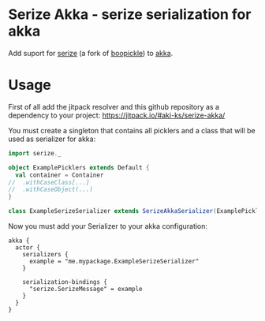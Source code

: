 # Serize Akka - serize serialization for akka

Add suport for [serize](https://github.com/aki-ks/serize/) (a fork of [boopickle](https://github.com/suzaku-io/boopickle)) to [akka](https://akka.io/).

# Usage

First of all add the jitpack resolver and this github repository as a dependency to your project:
https://jitpack.io/#aki-ks/serize-akka/

You must create a singleton that contains all picklers and a class that will be used as serializer for akka:
``` Scala
import serize._

object ExamplePicklers extends Default {
  val container = Container
//  .withCaseClass[...]
//  .withCaseObject(...)
}

class ExampleSerizeSerializer extends SerizeAkkaSerializer(ExamplePicklers)
```

Now you must add your Serializer to your akka configuration:
```
akka {
  actor {
    serializers {
      example = "me.mypackage.ExampleSerizeSerializer"
    }

    serialization-bindings {
      "serize.SerizeMessage" = example
    }
  }
}
```
